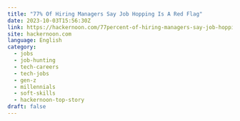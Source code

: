 ```yaml
---
title: "77% Of Hiring Managers Say Job Hopping Is A Red Flag"
date: 2023-10-03T15:56:30Z
link: https://hackernoon.com/77percent-of-hiring-managers-say-job-hopping-is-a-red-flag?source=rss&utm_medium=RSS&utm_source=news.12bit.vn
site: hackernoon.com
language: English
category:
  - jobs
  - job-hunting
  - tech-careers
  - tech-jobs
  - gen-z
  - millennials
  - soft-skills
  - hackernoon-top-story
draft: false
---
```

